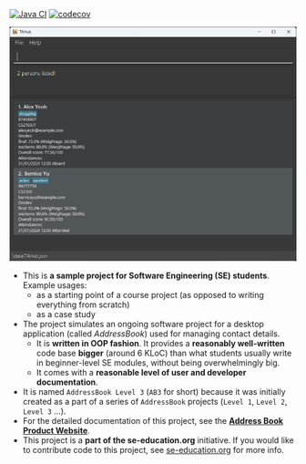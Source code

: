 [![Java CI](https://github.com/AY2425S1-CS2103T-T08-4/tp/actions/workflows/gradle.yml/badge.svg)](https://github.com/AY2425S1-CS2103T-T08-4/tp/actions/workflows/gradle.yml)
[![codecov](https://codecov.io/gh/AY2425S1-CS2103T-T08-4/tp/graph/badge.svg?token=E8C3BOH8FO)](https://codecov.io/gh/AY2425S1-CS2103T-T08-4/tp)

![Ui](docs/images/Ui.png)

* This is **a sample project for Software Engineering (SE) students**.<br>
  Example usages:
  * as a starting point of a course project (as opposed to writing everything from scratch)
  * as a case study
* The project simulates an ongoing software project for a desktop application (called _AddressBook_) used for managing contact details.
  * It is **written in OOP fashion**. It provides a **reasonably well-written** code base **bigger** (around 6 KLoC) than what students usually write in beginner-level SE modules, without being overwhelmingly big.
  * It comes with a **reasonable level of user and developer documentation**.
* It is named `AddressBook Level 3` (`AB3` for short) because it was initially created as a part of a series of `AddressBook` projects (`Level 1`, `Level 2`, `Level 3` ...).
* For the detailed documentation of this project, see the **[Address Book Product Website](https://se-education.org/addressbook-level3)**.
* This project is a **part of the se-education.org** initiative. If you would like to contribute code to this project, see [se-education.org](https://se-education.org/#contributing-to-se-edu) for more info.
